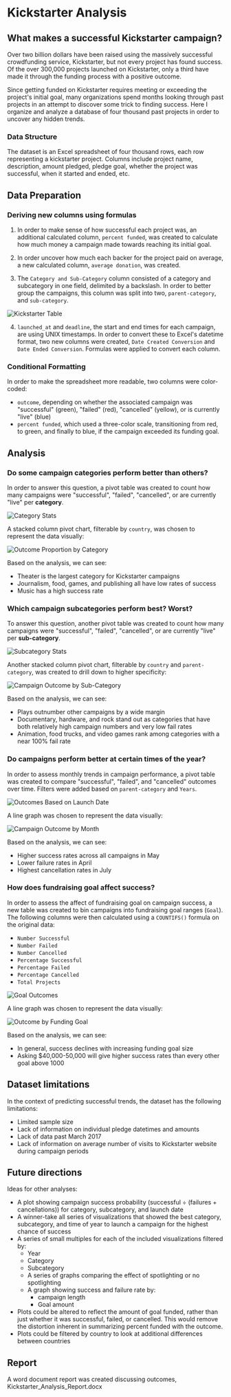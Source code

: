 # Kickstarter Analysis
## What makes a successful Kickstarter campaign?
Over two billion dollars have been raised using the massively successful crowdfunding service, Kickstarter, but not every project has found success. Of the over 300,000 projects launched on Kickstarter, only a third have made it through the funding process with a positive outcome.

Since getting funded on Kickstarter requires meeting or exceeding the project's initial goal, many organizations spend months looking through past projects in an attempt to discover some trick to finding success. Here I organize and analyze a database of four thousand past projects in order to uncover any hidden trends.

### Data Structure
The dataset is an Excel spreadsheet of four thousand rows, each row representing a kickstarter project. Columns include project name, description, amount pledged, pledge goal, whether the project was successful, when it started and ended, etc.

## Data Preparation
### Deriving new columns using formulas
1. In order to make sense of how successful each project was, an additional calculated column, `percent funded`, was created to calculate how much money a campaign made towards reaching its initial goal.

2. In order uncover how much each backer for the project paid on average, a new calculated column, `average donation`, was created.

3. The `Category and Sub-Category` column consisted of a category and subcategory in one field, delimited by a backslash. In order to better group the campaigns, this column was split into two, `parent-category`, and `sub-category`.

![Kickstarter Table](Images/FullTable.PNG)

4. `launched_at` and `deadline`, the start and end times for each campaign, are using UNIX timestamps. In order to convert these to Excel's datetime format, two new columns were created, `Date Created Conversion` and `Date Ended Conversion`. Formulas were applied to convert each column.

### Conditional Formatting
In order to make the spreadsheet more readable, two columns were color-coded:
* `outcome`, depending on whether the associated campaign was "successful" (green), "failed" (red), "cancelled" (yellow), or is currently "live" (blue)
* `percent funded`, which used a three-color scale, transitioning from red, to green, and finally to blue, if the campaign exceeded its funding goal.

## Analysis
### Do some campaign categories perform better than others?
In order to answer this question, a pivot table was created to count how many campaigns were "successful", "failed", "cancelled", or are currently "live" per **category**.

![Category Stats](Images/CategoryStats.PNG)

A stacked column pivot chart, filterable by `country`, was chosen to represent the data visually:

![Outcome Proportion by Category](Images/outcome_by_category.PNG)

Based on the analysis, we can see:
* Theater is the largest category for Kickstarter campaigns
* Journalism, food, games, and publishing all have low rates of success
* Music has a high success rate 

### Which campaign subcategories perform best? Worst?
To answer this question, another pivot table was created to count how many campaigns were "successful", "failed", "cancelled", or are currently "live" per **sub-category**.

![Subcategory Stats](Images/SubcategoryStats.PNG)

Another stacked column pivot chart, filterable by `country` and `parent-category`, was created to drill down to higher specificity:

![Campaign Outcome by Sub-Category](Images/outcome_by_subcategory.PNG)

Based on the analysis, we can see:
* Plays outnumber other campaigns by a wide margin
* Documentary, hardware, and rock stand out as categories that have both relatively high campaign numbers and very low fail rates
* Animation, food trucks, and video games rank among categories with a near 100% fail rate

### Do campaigns perform better at certain times of the year?
In order to assess monthly trends in campaign performance, a pivot table was created to compare "successful", "failed", and "cancelled" outcomes over time. Filters were added based on `parent-category` and `Years`.

![Outcomes Based on Launch Date](Images/LaunchDateOutcomes.PNG)

A line graph was chosen to represent the data visually:

![Campaign Outcome by Month](Images/outcome_by_date.PNG)

Based on the analysis, we can see:
* Higher success rates across all campaigns in May
* Lower failure rates in April
* Highest cancellation rates in July

### How does fundraising goal affect success?
In order to assess the affect of fundraising goal on campaign success, a new table was created to bin campaigns into fundraising goal ranges (`Goal`). The following columns were then calculated using a `COUNTIFS()` formula on the original data:
* `Number Successful`
* `Number Failed`
* `Number Cancelled`
* `Percentage Successful`
* `Percentage Failed`
* `Percentage Cancelled`
* `Total Projects`

![Goal Outcomes](Images/GoalOutcomes.PNG)

A line graph was chosen to represent the data visually:

![Outcome by Funding Goal](Images/outcome_by_goal.PNG)

Based on the analysis, we can see:
* In general, success declines with increasing funding goal size
* Asking $40,000-50,000 will give higher success rates than every other goal above 1000


## Dataset limitations
In the context of predicting successful trends, the dataset has the following limitations:

* Limited sample size
* Lack of information on individual pledge datetimes and amounts
* Lack of data past March 2017
* Lack of information on average number of visits to Kickstarter website during campaign periods

## Future directions
Ideas for other analyses:

* A plot showing campaign success probability (successful ÷ (failures + cancellations)) for category, subcategory, and launch date
* A winner-take all series of visualizations that showed the best category, subcategory, and time of year to launch a campaign for the highest chance of success
* A series of small multiples for each of the included visualizations filtered by:
    * Year
    * Category
    * Subcategory
    * A series of graphs comparing the effect of spotlighting or no spotlighting
    * A graph showing success and failure rate by:
        * campaign length
        * Goal amount
* Plots could be altered to reflect the amount of goal funded, rather than just whether it was successful, failed, or cancelled. This would remove the distortion inherent in summarizing percent funded with the outcome.
* Plots could be filtered by country to look at additional differences between countries

## Report
A word document report was created discussing outcomes, Kickstarter_Analysis_Report.docx

